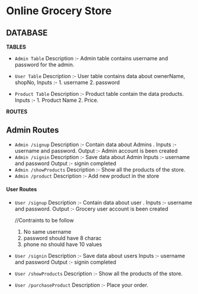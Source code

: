 # Online Grocery Store

## DATABASE

**TABLES**

- `Admin Table`
  Description :- Admin table contains username and password for the admin.
- `User Table`
  Description :- User table contains data about ownerName, shopNo,
  Inputs :- 1. username 2. password

- `Product Table`
  Description :- Product table contain the data products.
  Inputs :- 1. Product Name 2. Price.

**ROUTES**

## Admin Routes

- `Admin /signup`
  Description :- Contain data about Admins .
  Inputs :- username and password.
  Output :- Admin account is been created
- `Admin /signin`
  Description :- Save data about Admin
  Inputs :- username and password
  Output :- signin completed
- `Admin /showProducts`
  Description :- Show all the products of the store.
- `Admin /product`
  Description :- Add new product in the store

#### User Routes

- `User /signup`
  Description :- Contain data about user .
  Inputs :- username and password.
  Output :- Grocery user account is been created

  //Contraints to be follow

  1. No same username
  2. password should have 8 charac
  3. phone no should have 10 values

- `User /signin`
  Description :- Save data about users
  Inputs :- username and password
  Output :- signin completed

- `User /showProducts`
  Description :- Show all the products of the store.
- `User /purchaseProduct`
  Description :- Place your order.
